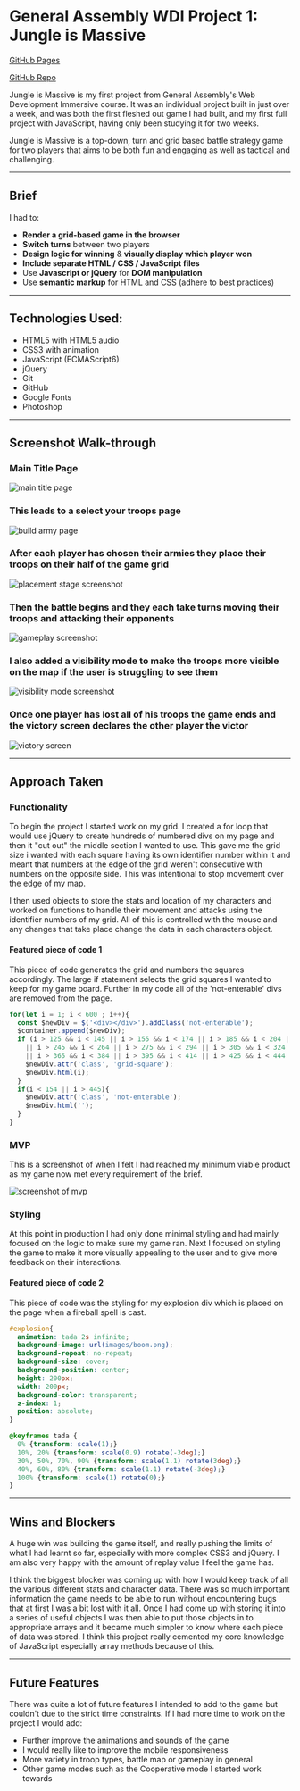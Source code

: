 # General Assembly WDI Project 1: Jungle is Massive

[GitHub Pages](https://fwgbell.github.io/wdi-project-one/)

[GitHub Repo](https://github.com/fwgbell/wdi-project-one)

Jungle is Massive is my first project from General Assembly's Web Development Immersive course. It was an individual project built in just over a week, and was both the first fleshed out game I had built, and my first full project with JavaScript, having only been studying it for two weeks.

Jungle is Massive is a top-down, turn and grid based battle strategy game for two players that aims to be both fun and engaging as well as tactical and challenging.

___

## Brief

I had to:

* **Render a grid-based game in the browser**
* **Switch turns** between two players
* **Design logic for winning** & **visually display which player won**
* **Include separate HTML / CSS / JavaScript files**
* Use **Javascript or jQuery** for **DOM manipulation**
* Use **semantic markup** for HTML and CSS (adhere to best practices)

---

## Technologies Used:

* HTML5 with HTML5 audio
* CSS3 with animation
* JavaScript (ECMAScript6)
* jQuery
* Git
* GitHub
* Google Fonts
* Photoshop

---

## Screenshot Walk-through

### Main Title Page

![main title page](screenshots/menu-screen.png)

### This leads to a select your troops page

![build army page](screenshots/build-screen.png)

### After each player has chosen their armies they place their troops on their half of the game grid

![placement stage screenshot](screenshots/placement-stage.png)

### Then the battle begins and they each take turns moving their troops and attacking their opponents

![gameplay screenshot](screenshots/gameplay.png)

### I also added a visibility mode to make the troops more visible on the map if the user is struggling to see them

![visibility mode screenshot](screenshots/visibility-mode.png)

### Once one player has lost all of his troops the game ends and the victory screen declares the other player the victor

![victory screen](screenshots/win-screen.png)

___

## Approach Taken

### Functionality

To begin the project I started work on my grid. I created a for loop that would use jQuery to create hundreds of numbered divs on my page and then it "cut out" the middle section I wanted to use. This gave me the grid size i wanted with each square having its own identifier number within it and meant that numbers at the edge of the grid weren't consecutive with numbers on the opposite side. This was intentional to stop movement over the edge of my map.

I then used objects to store the stats and location of my characters and worked on functions to handle their movement and attacks using the identifier numbers of my grid. All of this is controlled with the mouse and any changes that take place change the data in each characters object.

#### Featured piece of code 1

This piece of code generates the grid and numbers the squares accordingly. The large if statement selects the grid squares I wanted to keep for my game board. Further in my code all of the 'not-enterable' divs are removed from the page.

``` JavaScript
for(let i = 1; i < 600 ; i++){
  const $newDiv = $('<div></div>').addClass('not-enterable');
  $container.append($newDiv);
  if (i > 125 && i < 145 || i > 155 && i < 174 || i > 185 && i < 204 || i > 215 && i < 234
    || i > 245 && i < 264 || i > 275 && i < 294 || i > 305 && i < 324 || i > 335 && i < 354
    || i > 365 && i < 384 || i > 395 && i < 414 || i > 425 && i < 444 || i > 455 && i < 474){
    $newDiv.attr('class', 'grid-square');
    $newDiv.html(i);
  }
  if(i < 154 || i > 445){
    $newDiv.attr('class', 'not-enterable');
    $newDiv.html('');
  }
}
```
### MVP

This is a screenshot of when I felt I had reached my minimum viable product as my game now met every requirement of the brief.

![screenshot of mvp](screenshots/mvp.png)

### Styling

At this point in production I had only done minimal styling and had mainly focused on the logic to make sure my game ran. Next I focused on styling the game to make it more visually appealing to the user and to give more feedback on their interactions.


#### Featured piece of code 2

This piece of code was the styling for my explosion div which is placed on the page when a fireball spell is cast.

``` CSS
#explosion{
  animation: tada 2s infinite;
  background-image: url(images/boom.png);
  background-repeat: no-repeat;
  background-size: cover;
  background-position: center;
  height: 200px;
  width: 200px;
  background-color: transparent;
  z-index: 1;
  position: absolute;
}

@keyframes tada {
  0% {transform: scale(1);}
  10%, 20% {transform: scale(0.9) rotate(-3deg);}
  30%, 50%, 70%, 90% {transform: scale(1.1) rotate(3deg);}
  40%, 60%, 80% {transform: scale(1.1) rotate(-3deg);}
  100% {transform: scale(1) rotate(0);}
}

```
___

## Wins and Blockers


A huge win was building the game itself, and really pushing the limits of what I had learnt so far, especially with more complex CSS3 and jQuery. I am also very happy with the amount of replay value I feel the game has.

I think the biggest blocker was coming up with how I would keep track of all the various different stats and character data. There was so much important information the game needs to be able to run without encountering bugs that at first I was a bit lost with it all. Once I had come up with storing it into a series of useful objects I was then able to put those objects in to appropriate arrays and it became much simpler to know where each piece of data was stored.
I think this project really cemented my core knowledge of JavaScript especially array methods because of this.

___

## Future Features

There was quite a lot of future features I intended to add to the game but couldn't due to the strict time constraints. If I had more time to work on the project I would add:

* Further improve the animations and sounds of the game
* I would really like to improve the mobile responsiveness
* More variety in troop types, battle map or gameplay in general
* Other game modes such as the Cooperative mode I started work towards
